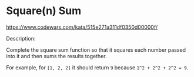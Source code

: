 # Square(n) Sum
https://www.codewars.com/kata/515e271a311df0350d00000f/

Description:

Complete the square sum function so that it squares each number passed into it and then sums the results together.

For example, for `[1, 2, 2]` it should return `9` because `1^2 + 2^2 + 2^2 = 9`.
